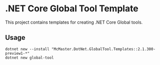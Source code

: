 .NET Core Global Tool Template
==============================

This project contains templates for creating .NET Core Global tools.

## Usage

    dotnet new --install "McMaster.DotNet.GlobalTool.Templates::2.1.300-preview1-*"
    dotnet new global-tool
